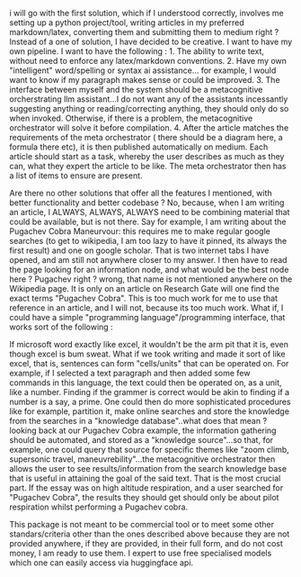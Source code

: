 i will go with the first solution, which if I understood correctly, involves me setting up a python project/tool, writing articles in my preferred markdown/latex, converting them and submitting them to medium right ? Instead of a one of solution, I have decided to be creative. I want to have my own pipeline. I want to have the following : 1. The ability to write text, without need to enforce any latex/markdown conventions.  2. Have my own "intelligent" word/spelling or syntax ai assistance... for example, I would want to know if my paragraph makes sense or could be improved. 3. The interface between myself and the system should be a metacognitive orcherstrating llm assistant...I do not want any of the assistants incessantly suggesting anything or reading/correcting anything, they should only do so when invoked. Otherwise, if there is a problem, the metacognitive orchestrator will solve it before compilation. 4. After the article matches the requirements of the meta orchestrator ( there should be a diagram here, a formula there etc), it is then published automatically on medium. Each article should start as a task, whereby the user describes as much as they can, what they expert the article to be like. The meta orchestrator then has a list of items to ensure are present. 



Are there no other solutions that offer all the features I mentioned, with better functionality and better codebase ? No, because, when I am writing an article, I ALWAYS, ALWAYS, ALWAYS need to be combining material that could be available, but is not there. Say for example, I am writing about the Pugachev Cobra Maneurvour: this requires me to make regular google searches (to get to wikipedia, I am too lazy to have it pinned, its always the first result) and one on google scholar. That is two internet tabs I have opened, and am still not anywhere closer to my answer. I then have to read the page looking for an information node, and what would be the best node here ? Pugachev right ? wrong, that name is not mentioned anywhere on the Wikipedia page. It is only on an article on Research Gate will one find the exact terms "Pugachev Cobra". This is too much work for me to use that reference in an article, and I will not, because its too much work. What if, I could have a simple "programming language"/programming interface, 
that works sort of the following :

If microsoft word exactly like excel, it wouldn't be the arm pit that it is, even though excel is bum sweat. What if we took writing and made it sort of like excel, that is, sentences can form "cells/units" that can be operated on. For example, if I selected a text paragraph and then added some few commands in this language, the text could then be operated on, as a unit, like a number. Finding if the grammer is correct would be akin to finding if a number is a say, a prime. One could then do more sophisticated procedures like for example, partition it, make online searches and store the knowledge from the searches in a "knowledge database"..what does that mean ? looking back at our Pugachev Cobra example, the information gathering should be automated, and stored as a "knowledge source"...so that, for example, one could query that source for specific themes like "zoom climb, supersonic travel, maneuvrebility"...the metacognitive orchestrator then allows the user to see results/information from the search knowledge base that is useful in attaining the goal of the said text. That is the most crucial part. If the essay was on high altitude respiration, and a user searched for "Pugachev Cobra", the results they should get should only be about pilot respiration whilst performing a Pugachev cobra.

This package is not meant to be commercial tool or to meet some other standars/criteria other than the ones described above because they are not  provided anywhere, if they are provided, in their full form, and do not cost money, I am ready to use them. I expert to use free specialised models which one can easily access via huggingface api. 